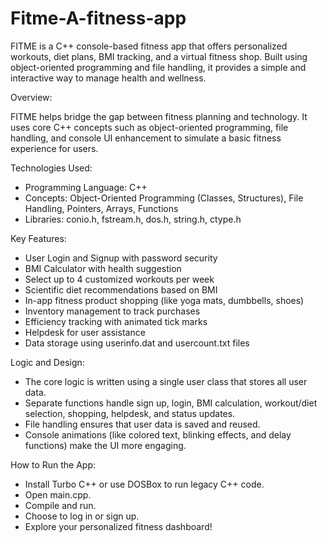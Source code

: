 # Fitme-A-fitness-app
FITME is a C++ console-based fitness app that offers personalized workouts, diet plans, BMI tracking, and a virtual fitness shop. Built using object-oriented programming and file handling, it provides a simple and interactive way to manage health and wellness.

Overview:

FITME helps bridge the gap between fitness planning and technology. It uses core C++ concepts such as object-oriented programming, file handling, and console UI enhancement to simulate a basic fitness experience for users.

Technologies Used:

- Programming Language: C++
- Concepts: Object-Oriented Programming (Classes, Structures), File Handling, Pointers, Arrays, Functions
- Libraries: conio.h, fstream.h, dos.h, string.h, ctype.h

Key Features:

- User Login and Signup with password security
- BMI Calculator with health suggestion
- Select up to 4 customized workouts per week
- Scientific diet recommendations based on BMI
- In-app fitness product shopping (like yoga mats, dumbbells, shoes)
- Inventory management to track purchases
- Efficiency tracking with animated tick marks
- Helpdesk for user assistance
- Data storage using userinfo.dat and usercount.txt files

Logic and Design:

- The core logic is written using a single user class that stores all user data.
- Separate functions handle sign up, login, BMI calculation, workout/diet selection, shopping, helpdesk, and status updates.
- File handling ensures that user data is saved and reused.
- Console animations (like colored text, blinking effects, and delay functions) make the UI more engaging.

How to Run the App:

- Install Turbo C++ or use DOSBox to run legacy C++ code.
- Open main.cpp.
- Compile and run.
- Choose to log in or sign up.
- Explore your personalized fitness dashboard!

